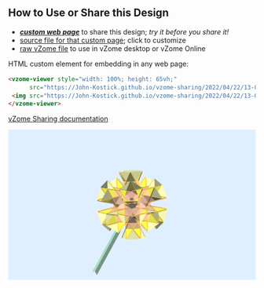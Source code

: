 
## How to Use or Share this Design

 - [***custom web page***][post] to share this design; *try it before you share it!*
 - [source file for that custom page][source]; click to customize
 - [raw vZome file][raw] to use in vZome desktop or vZome Online
 
 HTML custom element for embedding in any web page:
 ```html
<vzome-viewer style="width: 100%; height: 65vh;"
       src="https://John-Kostick.github.io/vzome-sharing/2022/04/22/13-03-51-TI-as-10-axis-Doubled/TI-as-10-axis-Doubled.vZome" >
  <img src="https://John-Kostick.github.io/vzome-sharing/2022/04/22/13-03-51-TI-as-10-axis-Doubled/TI-as-10-axis-Doubled.png" />
</vzome-viewer>
 ```

[vZome Sharing documentation](https://vzome.github.io/vzome/sharing.html#how-it-works)

![Image](<TI-as-10-axis-Doubled.png>)


[post]: <https://John-Kostick.github.io/vzome-sharing/2022/04/22/TI-as-10-axis-Doubled-13-03-51.html>
[source]: <https://github.com/John-Kostick/vzome-sharing/edit/main/_posts/2022-04-22-TI-as-10-axis-Doubled-13-03-51.md>
[raw]: <https://raw.githubusercontent.com/John-Kostick/vzome-sharing/main/2022/04/22/13-03-51-TI-as-10-axis-Doubled/TI-as-10-axis-Doubled.vZome>